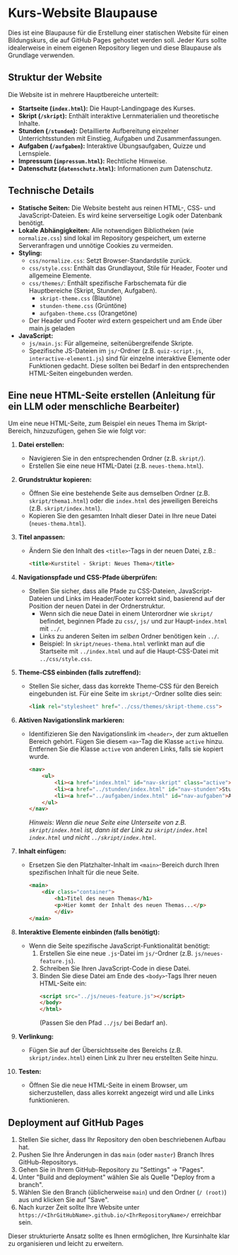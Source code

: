 # Kurs-Website Blaupause

Dies ist eine Blaupause für die Erstellung einer statischen Website für einen Bildungskurs, die auf GitHub Pages gehostet werden soll. Jeder Kurs sollte idealerweise in einem eigenen Repository liegen und diese Blaupause als Grundlage verwenden.

## Struktur der Website

Die Website ist in mehrere Hauptbereiche unterteilt:

-   **Startseite (`index.html`):** Die Haupt-Landingpage des Kurses.
-   **Skript (`/skript`):** Enthält interaktive Lernmaterialien und theoretische Inhalte.
-   **Stunden (`/stunden`):** Detaillierte Aufbereitung einzelner Unterrichtsstunden mit Einstieg, Aufgaben und Zusammenfassungen.
-   **Aufgaben (`/aufgaben`):** Interaktive Übungsaufgaben, Quizze und Lernspiele.
-   **Impressum (`impressum.html`):** Rechtliche Hinweise.
-   **Datenschutz (`datenschutz.html`):** Informationen zum Datenschutz.

## Technische Details

-   **Statische Seiten:** Die Website besteht aus reinen HTML-, CSS- und JavaScript-Dateien. Es wird keine serverseitige Logik oder Datenbank benötigt.
-   **Lokale Abhängigkeiten:** Alle notwendigen Bibliotheken (wie `normalize.css`) sind lokal im Repository gespeichert, um externe Serveranfragen und unnötige Cookies zu vermeiden.
-   **Styling:**
    -   `css/normalize.css`: Setzt Browser-Standardstile zurück.
    -   `css/style.css`: Enthält das Grundlayout, Stile für Header, Footer und allgemeine Elemente.
    -   `css/themes/`: Enthält spezifische Farbschemata für die Hauptbereiche (Skript, Stunden, Aufgaben).
        -   `skript-theme.css` (Blautöne)
        -   `stunden-theme.css` (Grüntöne)
        -   `aufgaben-theme.css` (Orangetöne)
    - Der Header und Footer wird extern gespeichert und am Ende über main.js geladen
-   **JavaScript:**
    -   `js/main.js`: Für allgemeine, seitenübergreifende Skripte.
    -   Spezifische JS-Dateien im `js/`-Ordner (z.B. `quiz-script.js`, `interactive-element1.js`) sind für einzelne interaktive Elemente oder Funktionen gedacht. Diese sollten bei Bedarf in den entsprechenden HTML-Seiten eingebunden werden.

## Eine neue HTML-Seite erstellen (Anleitung für ein LLM oder menschliche Bearbeiter)

Um eine neue HTML-Seite, zum Beispiel ein neues Thema im Skript-Bereich, hinzuzufügen, gehen Sie wie folgt vor:

1.  **Datei erstellen:**
    * Navigieren Sie in den entsprechenden Ordner (z.B. `skript/`).
    * Erstellen Sie eine neue HTML-Datei (z.B. `neues-thema.html`).

2.  **Grundstruktur kopieren:**
    * Öffnen Sie eine bestehende Seite aus demselben Ordner (z.B. `skript/thema1.html`) oder die `index.html` des jeweiligen Bereichs (z.B. `skript/index.html`).
    * Kopieren Sie den gesamten Inhalt dieser Datei in Ihre neue Datei (`neues-thema.html`).

3.  **Titel anpassen:**
    * Ändern Sie den Inhalt des `<title>`-Tags in der neuen Datei, z.B.:
        ```html
        <title>Kurstitel - Skript: Neues Thema</title>
        ```

4.  **Navigationspfade und CSS-Pfade überprüfen:**
    * Stellen Sie sicher, dass alle Pfade zu CSS-Dateien, JavaScript-Dateien und Links im Header/Footer korrekt sind, basierend auf der Position der neuen Datei in der Ordnerstruktur.
        * Wenn sich die neue Datei in einem Unterordner wie `skript/` befindet, beginnen Pfade zu `css/`, `js/` und zur Haupt-`index.html` mit `../`.
        * Links zu anderen Seiten im *selben* Ordner benötigen kein `../`.
        * Beispiel: In `skript/neues-thema.html` verlinkt man auf die Startseite mit `../index.html` und auf die Haupt-CSS-Datei mit `../css/style.css`.

5.  **Theme-CSS einbinden (falls zutreffend):**
    * Stellen Sie sicher, dass das korrekte Theme-CSS für den Bereich eingebunden ist. Für eine Seite im `skript/`-Ordner sollte dies sein:
        ```html
        <link rel="stylesheet" href="../css/themes/skript-theme.css">
        ```

6.  **Aktiven Navigationslink markieren:**
    * Identifizieren Sie den Navigationslink im `<header>`, der zum aktuellen Bereich gehört. Fügen Sie diesem `<a>`-Tag die Klasse `active` hinzu. Entfernen Sie die Klasse `active` von anderen Links, falls sie kopiert wurde.
        ```html
        <nav>
            <ul>
                <li><a href="index.html" id="nav-skript" class="active">Skript</a></li>
                <li><a href="../stunden/index.html" id="nav-stunden">Stunden</a></li>
                <li><a href="../aufgaben/index.html" id="nav-aufgaben">Aufgaben</a></li>
            </ul>
        </nav>
        ```
        *Hinweis: Wenn die neue Seite eine Unterseite von z.B. `skript/index.html` ist, dann ist der Link zu `skript/index.html` `index.html` und nicht `../skript/index.html`.*

7.  **Inhalt einfügen:**
    * Ersetzen Sie den Platzhalter-Inhalt im `<main>`-Bereich durch Ihren spezifischen Inhalt für die neue Seite.
        ```html
        <main>
            <div class="container">
                <h1>Titel des neuen Themas</h1>
                <p>Hier kommt der Inhalt des neuen Themas...</p>
                </div>
        </main>
        ```

8.  **Interaktive Elemente einbinden (falls benötigt):**
    * Wenn die Seite spezifische JavaScript-Funktionalität benötigt:
        1.  Erstellen Sie eine neue `.js`-Datei im `js/`-Ordner (z.B. `js/neues-feature.js`).
        2.  Schreiben Sie Ihren JavaScript-Code in diese Datei.
        3.  Binden Sie diese Datei am Ende des `<body>`-Tags Ihrer neuen HTML-Seite ein:
            ```html
            <script src="../js/neues-feature.js"></script>
            </body>
            </html>
            ```
            (Passen Sie den Pfad `../js/` bei Bedarf an).

9.  **Verlinkung:**
    * Fügen Sie auf der Übersichtsseite des Bereichs (z.B. `skript/index.html`) einen Link zu Ihrer neu erstellten Seite hinzu.

10. **Testen:**
    * Öffnen Sie die neue HTML-Seite in einem Browser, um sicherzustellen, dass alles korrekt angezeigt wird und alle Links funktionieren.

## Deployment auf GitHub Pages

1.  Stellen Sie sicher, dass Ihr Repository den oben beschriebenen Aufbau hat.
2.  Pushen Sie Ihre Änderungen in das `main` (oder `master`) Branch Ihres GitHub-Repositorys.
3.  Gehen Sie in Ihrem GitHub-Repository zu "Settings" -> "Pages".
4.  Unter "Build and deployment" wählen Sie als Quelle "Deploy from a branch".
5.  Wählen Sie den Branch (üblicherweise `main`) und den Ordner (`/ (root)`) aus und klicken Sie auf "Save".
6.  Nach kurzer Zeit sollte Ihre Website unter `https://<IhrGitHubName>.github.io/<IhrRepositoryName>/` erreichbar sein.

Dieser strukturierte Ansatz sollte es Ihnen ermöglichen, Ihre Kursinhalte klar zu organisieren und leicht zu erweitern.